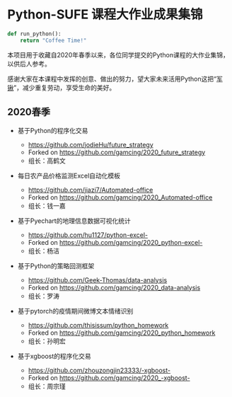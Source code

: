 # Python-SUFE 课程大作业成果集锦

```python
def run_python():
    return "Coffee Time!"
```

本项目用于收藏自2020年春季以来，各位同学提交的Python课程的大作业集锦，以供后人参考。

感谢大家在本课程中发挥的创意、做出的努力，望大家未来活用Python这把“[军锹](https://www.bilibili.com/video/BV1as411m7NW)”，减少重复劳动，享受生命的美好。

## 2020春季

* 基于Python的程序化交易
    * https://github.com/jodieHu/future_strategy 
    * Forked on https://github.com/gamcing/2020_future_strategy
    * 组长：高鹤文

* 每日农产品价格监测Excel自动化模板
    * https://github.com/jiazi7/Automated-office 
    * Forked on https://github.com/gamcing/2020_Automated-office
    * 组长：钱一嘉
    
* 基于Pyechart的地理信息数据可视化统计
    * https://github.com/hu1127/python-excel-
    * Forked on https://github.com/gamcing/2020_python-excel-
    * 组长：杨洁
    
* 基于Python的策略回测框架
    * https://github.com/Geek-Thomas/data-analysis
    * Forked on https://github.com/gamcing/2020_data-analysis
    * 组长：罗涛

* 基于pytorch的疫情期间微博文本情绪识别
    * https://github.com/thisissum/python_homework
    * Forked on https://github.com/gamcing/2020_python_homework
    * 组长：孙明宏
* 基于xgboost的程序化交易
    * https://github.com/zhouzongjin23333/-xgboost-
    * Forked on https://github.com/gamcing/2020_-xgboost-
    * 组长：周宗瑾
